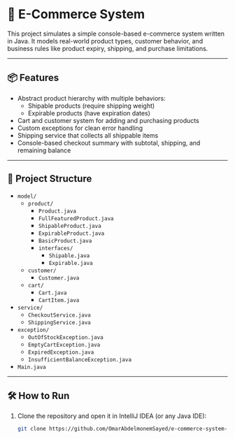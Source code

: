 # 🛒 E-Commerce System

This project simulates a simple console-based e-commerce system written in Java. It models real-world product types, customer behavior, and business rules like product expiry, shipping, and purchase limitations.

---

## 📦 Features

- Abstract product hierarchy with multiple behaviors:
    - Shipable products (require shipping weight)
    - Expirable products (have expiration dates)
- Cart and customer system for adding and purchasing products
- Custom exceptions for clean error handling
- Shipping service that collects all shippable items
- Console-based checkout summary with subtotal, shipping, and remaining balance

---
## 📂 Project Structure
- `model/`
    - `product/`
        - `Product.java`
        - `FullFeaturedProduct.java`
        - `ShipableProduct.java`
        - `ExpirableProduct.java`
        - `BasicProduct.java`
        - `interfaces/`
            - `Shipable.java`
            - `Expirable.java`
    - `customer/`
        - `Customer.java`
    - `cart/`
        - `Cart.java`
        - `CartItem.java`
- `service/`
    - `CheckoutService.java`
    - `ShippingService.java`
- `exception/`
    - `OutOfStockException.java`
    - `EmptyCartException.java`
    - `ExpiredException.java`
    - `InsufficientBalanceException.java`
- `Main.java`

---
## 🛠 How to Run

1. Clone the repository and open it in IntelliJ IDEA (or any Java IDE):
   ```bash
   git clone https://github.com/OmarAbdelmonemSayed/e-commerce-system-Fawry-Internship.git

